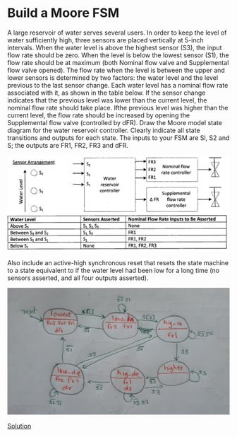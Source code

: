 # Build a Moore FSM

A large reservoir of water serves several users. In order to keep the level of water sufficiently high, three sensors are placed vertically at 5-inch intervals. When the water level is above the highest sensor (S3), the input flow rate should be zero. When the level is below the lowest sensor (S1), the flow rate should be at maximum (both Nominal flow valve and Supplemental flow valve opened). The flow rate when the level is between the upper and lower sensors is determined by two factors: the water level and the level previous to the last sensor change. Each water level has a nominal flow rate associated with it, as shown in the table below. If the sensor change indicates that the previous level was lower than the current level, the nominal flow rate should take place. Ifthe previous level was higher than the current level, the flow rate should be increased by opening the Supplemental flow valve (controlled by dFR). Draw the Moore model state diagram for the water reservoir controller. Clearly indicate all state transitions and outputs for each state. The inputs to your FSM are Sl, S2 and S; the outputs are FR1, FR2, FR3 and dFR.

![alt text](image.png)

Also include an active-high synchronous reset that resets the state machine to a state equivalent to if the water level had been low for a long time (no sensors asserted, and all four outputs asserted).

![alt text](20240804_205804.jpg)

[Solution](solution_verilog.v)